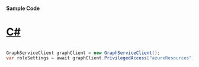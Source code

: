 #### Sample Code
# [C#](#tab/Csharp)

```C#

GraphServiceClient graphClient = new GraphServiceClient();
var roleSettings = await graphClient.PrivilegedAccess["azureResources"].RoleSettings["80dc5d6f-8d89-47b3-953f-01dc909ed3f9"].Request().GetAsync();

```